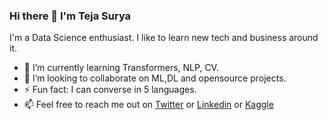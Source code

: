 ### Hi there 👋 I'm Teja Surya
I'm a Data Science enthusiast. I like to learn new tech and business around it. 

- 🌱 I’m currently learning Transformers, NLP, CV.
- 👯 I’m looking to collaborate on ML,DL and opensource projects.
- ⚡ Fun fact: I can converse in 5 languages.
- 📫 Feel free to reach me out on [Twitter](https://twitter.com/TejaSuryaH) or [Linkedin](https://www.linkedin.com/in/tejasurya/) or [Kaggle](https://www.kaggle.com/tejasurya)

<?--
Here are some ideas to get you started:

- 🔭 I’m currently working on 
- 👯 I’m looking to collaborate on ...
- 🤔 I’m looking for help with ...
- 💬 Ask me about ...
- 📫 How to reach me: ...
- 😄 Pronouns: ...
-->
